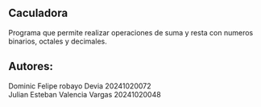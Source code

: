 ## Caculadora 
Programa que permite realizar operaciones de suma y resta con numeros binarios, octales y decimales.

## Autores:
Dominic Felipe robayo Devia 20241020072
<br> Julian Esteban Valencia Vargas 20241020048
